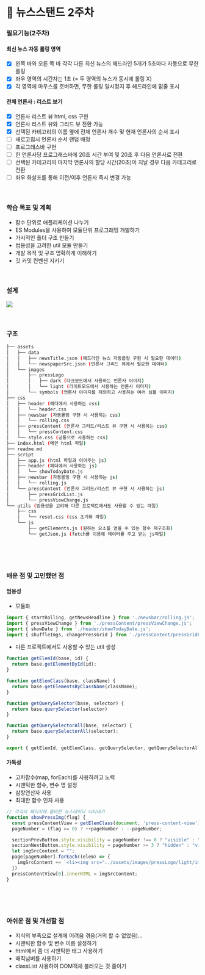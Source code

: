# :file_folder: 뉴스스탠드 2주차
### 필요기능(2주차) 
#### 최신 뉴스 자동 롤링 영역
- [X] 왼쪽 바와 오른 쪽 바 각각 다른 최신 뉴스의 헤드라인 5개가 5초마다 자동으로 무한 롤링
- [X] 좌우 영역의 시간차는 1초 (= 두 영역의 뉴스가 동시에 롤링 X)
- [X] 각 영역에 마우스를 호버하면, 무한 롤링 일시정지 후 헤드라인에 밑줄 표시
#### 전체 언론사 : 리스트 보기
- [X] 언론사 리스트 뷰 html, css 구현
- [X] 언론사 리스트 뷰와 그리드 뷰 전환 가능
- [X] 선택된 카테고리의 이름 옆에 전체 언론사 개수 및 현재 언론사의 순서 표시
- [ ] 새로고침시 언론사 순서 랜덤 배정
- [ ] 프로그래스바 구현
- [ ] 한 언론사당 프로그래스바에 20초 시간 부여 및 20초 후 다음 언론사로 전환
- [ ] 선택된 카테고리의 마지막 언론사의 할당 시간(20초)이 지날 경우 다음 카테고리로 전환
- [ ] 좌우 화살표를 통해 이전/이후 언론사 즉시 변경 가능
<br><br><br>
### 학습 목표 및 계획   
- 함수 단위로 애플리케이션 나누기
- ES Modules을 사용하여 모듈단위 프로그래밍 개발하기
- 가시적인 폴더 구조 만들기
- 범용성을 고려한 util 모듈 만들기
- 개발 목적 및 구조 명확하게 이해하기
- 깃 커밋 컨벤션 지키기
<br><br><br>
### 설계
<a href='https://ifh.cc/v-1OMqfJ' target='_blank'><img src='https://ifh.cc/g/1OMqfJ.jpg' border='0'></a>
<br><br><br>
### 구조   
```bash
├── assets
│   ├── data
│   │   ├── newsTitle.json (헤드라인 뉴스 자동롤링 구현 시 필요한 데이터)
│   │   └── newspaperSrc.json (언론사 그리드 뷰에서 필요한 데이터)
│   └── images
│       ├── pressLogo
│       │   ├── dark (다크모드에서 사용하는 언론사 이미지)
│       │   └── light (라이트모드에서 사용하는 언론사 이미지)
│       └── symbols (언론사 이미지를 제외하고 사용하는 여러 심볼 이미지)
├── css
│   ├── header (헤더에서 사용하는 css)
│   │   └── header.css
│   ├── newsbar (자동롤링 구현 시 사용하는 css)
│   │   └── rolling.css
│   ├── pressContent (언론사 그리드/리스트 뷰 구현 시 사용하는 css)
│   │   └── pressContent.css
│   └── style.css (공통으로 사용하는 css)
├── index.html (메인 html 파일)
├── readme.md
├── script
│   ├── app.js (html 파일과 이어주는 js)
│   ├── header (헤더에서 사용하는 js)
│   │   └── showTodayDate.js
│   ├── newsbar (자동롤링 구현 시 사용하는 js)
│   │   └── rolling.js
│   └── pressContent (언론사 그리드/리스트 뷰 구현 시 사용하는 js)
│       ├── pressGridList.js
│       └── pressViewChange.js
└── utils (범용성을 고려해 다른 프로젝트에서도 사용할 수 있는 파일)
    ├── css 
    │   └── reset.css (css 초기화 파일)
    └── js
        ├── getElements.js (원하는 요소를 얻을 수 있는 함수 재구조화)
        └── getJson.js (fetch를 이용해 데이터를 주고 받는 js파일)
```
<br><br><br>
### 배운 점 및 고민했던 점   
#### 범용성

- 모듈화

```javascript
import { startRolling, getNewsHeadline } from './newsbar/rolling.js';
import { pressViewChange } from './pressContent/pressViewChange.js';
import { showDate } from './header/showTodayDate.js';
import { shuffleImgs, changePressGrid } from './pressContent/pressGridList.js';
```
+  다른 프로젝트에서도 사용할 수 있는 util 생성   

```javascript
function getElemId(base, id) {
  return base.getElementById(id);
}

function getElemClass(base, className) {
  return base.getElementsByClassName(className);
}

function getQuerySelector(base, selector) {
  return base.querySelector(selector)
}

function getQuerySelectorAll(base, selector) {
  return base.querySelectorAll(selector);
}

export { getElemId, getElemClass, getQuerySelector, getQuerySelectorAll };
```


#### 가독성
- 고차함수(map, forEach)를 사용하려고 노력
- 시맨틱한 함수, 변수 명 설정
- 삼항연산자 사용
- 최대한 함수 인자 사용
```javascript
// 각각의 페이지에 올바른 뉴스데이터 나타내기
function showPressImg(flag) {
  const pressContentView = getElemClass(document, 'press-content-view');
  pageNumber = (flag >= 0) ? ++pageNumber : --pageNumber;

  sectionPrevButton.style.visibility = pageNumber !== 0 ? "visible" : "hidden";
  sectionNextButton.style.visibility = pageNumber >= 3 ? "hidden" : "visible";
  let imgSrcContent = "";
  page[pageNumber].forEach((elem) => {
    imgSrcContent += `<li><img src="../assets/images/pressLogo/light/img${elem}.svg"</li>`;
  })
  pressContentView[0].innerHTML = imgSrcContent;
}
```

<br><br><br>
### 아쉬운 점 및 개선할 점
- 지식의 부족으로 설계에 어려움 겪음(거의 할 수 없었음)...
- 시맨틱한 함수 및 변수 이름 설정하기
- html에서 좀 더 시맨틱한 태그 사용하기
- 매직넘버를 사용하기
- classList 사용하여 DOM객체 불러오는 것 줄이기


